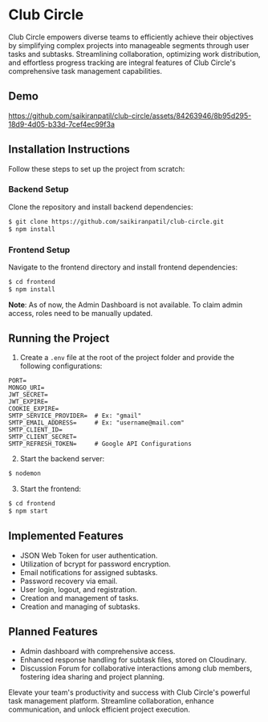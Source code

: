 # Club Circle

Club Circle empowers diverse teams to efficiently achieve their objectives by simplifying complex projects into manageable segments through user tasks and subtasks. Streamlining collaboration, optimizing work distribution, and effortless progress tracking are integral features of Club Circle's comprehensive task management capabilities.

## Demo
https://github.com/saikiranpatil/club-circle/assets/84263946/8b95d295-18d9-4d05-b33d-7cef4ec99f3a

## Installation Instructions

Follow these steps to set up the project from scratch:

### Backend Setup

Clone the repository and install backend dependencies:

```bash
$ git clone https://github.com/saikiranpatil/club-circle.git
$ npm install
```

### Frontend Setup

Navigate to the frontend directory and install frontend dependencies:

```bash
$ cd frontend
$ npm install
```

**Note**: As of now, the Admin Dashboard is not available. To claim admin access, roles need to be manually updated.

## Running the Project

1. Create a `.env` file at the root of the project folder and provide the following configurations:

```dotenv
PORT=
MONGO_URI=
JWT_SECRET=
JWT_EXPIRE=
COOKIE_EXPIRE=
SMTP_SERVICE_PROVIDER=  # Ex: "gmail"
SMTP_EMAIL_ADDRESS=     # Ex: "username@mail.com"
SMTP_CLIENT_ID=
SMTP_CLIENT_SECRET=
SMTP_REFRESH_TOKEN=     # Google API Configurations
```

2. Start the backend server:

```bash
$ nodemon
```

3. Start the frontend:

```bash
$ cd frontend
$ npm start
```

## Implemented Features

- JSON Web Token for user authentication.
- Utilization of bcrypt for password encryption.
- Email notifications for assigned subtasks.
- Password recovery via email.
- User login, logout, and registration.
- Creation and management of tasks.
- Creation and managing of subtasks.

## Planned Features

- Admin dashboard with comprehensive access.
- Enhanced response handling for subtask files, stored on Cloudinary.
- Discussion Forum for collaborative interactions among club members, fostering idea sharing and project planning.

Elevate your team's productivity and success with Club Circle's powerful task management platform. Streamline collaboration, enhance communication, and unlock efficient project execution.
